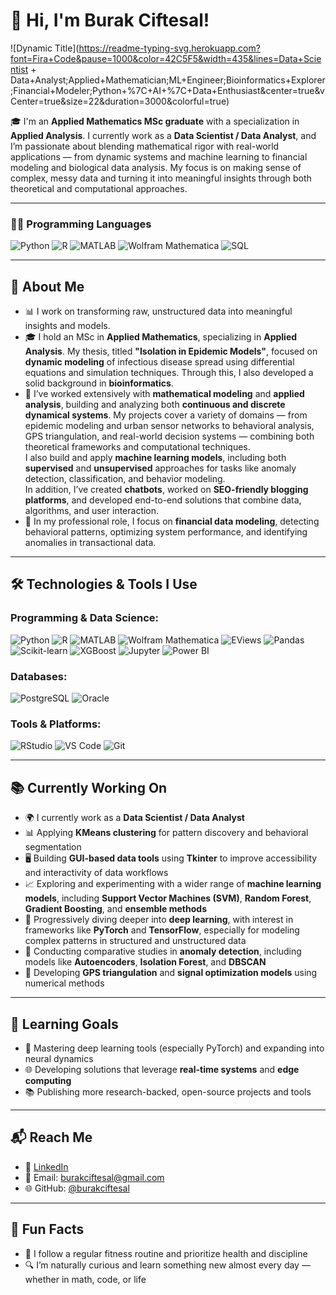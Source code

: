 # 👋 Hi, I'm Burak Ciftesal!

![Dynamic Title](https://readme-typing-svg.herokuapp.com?font=Fira+Code&pause=1000&color=42C5F5&width=435&lines=Data+Scientist + Data+Analyst;Applied+Mathematician;ML+Engineer;Bioinformatics+Explorer;Financial+Modeler;Python+%7C+AI+%7C+Data+Enthusiast&center=true&vCenter=true&size=22&duration=3000&colorful=true)

🎓 I'm an **Applied Mathematics MSc graduate** with a specialization in **Applied Analysis**. I currently work as a **Data Scientist / Data Analyst**, and I’m passionate about blending mathematical rigor with real-world applications — from dynamic systems and machine learning to financial modeling and biological data analysis. My focus is on making sense of complex, messy data and turning it into meaningful insights through both theoretical and computational approaches.

---

### 🧑‍💻 Programming Languages  
![Python](https://img.shields.io/badge/-Python-3776AB?style=flat-square&logo=python&logoColor=white)
![R](https://img.shields.io/badge/-R-276DC3?style=flat-square&logo=r&logoColor=white)
![MATLAB](https://img.shields.io/badge/-MATLAB-0076A8?style=flat-square&logo=Mathworks&logoColor=white)
![Wolfram Mathematica](https://img.shields.io/badge/-Mathematica-DD1100?style=flat-square)
![SQL](https://img.shields.io/badge/-SQL-4479A1?style=flat-square&logo=postgresql&logoColor=white)

---

## 🚀 About Me

- 📊 I work on transforming raw, unstructured data into meaningful insights and models.
- 🎓 I hold an MSc in **Applied Mathematics**, specializing in **Applied Analysis**. My thesis, titled **"Isolation in Epidemic Models"**, focused on **dynamic modeling** of infectious disease spread using differential equations and simulation techniques. Through this, I also developed a solid background in **bioinformatics**.
- 🧮 I’ve worked extensively with **mathematical modeling** and **applied analysis**, building and analyzing both **continuous and discrete dynamical systems**. My projects cover a variety of domains — from epidemic modeling and urban sensor networks to behavioral analysis, GPS triangulation, and real-world decision systems — combining both theoretical frameworks and computational techniques.  
  I also build and apply **machine learning models**, including both **supervised** and **unsupervised** approaches for tasks like anomaly detection, classification, and behavior modeling.  
  In addition, I’ve created **chatbots**, worked on **SEO-friendly blogging platforms**, and developed end-to-end solutions that combine data, algorithms, and user interaction.
- 💼 In my professional role, I focus on **financial data modeling**, detecting behavioral patterns, optimizing system performance, and identifying anomalies in transactional data.

---

## 🛠️ Technologies & Tools I Use

### Programming & Data Science:
![Python](https://img.shields.io/badge/Python-3776AB?style=flat&logo=python&logoColor=white)
![R](https://img.shields.io/badge/R-276DC3?style=flat&logo=r&logoColor=white)
![MATLAB](https://img.shields.io/badge/MATLAB-0076A8?style=flat&logo=Mathworks&logoColor=white)
![Wolfram Mathematica](https://img.shields.io/badge/Mathematica-DD1100?style=flat)
![EViews](https://img.shields.io/badge/EViews-003B6F?style=flat)
![Pandas](https://img.shields.io/badge/Pandas-150458?style=flat&logo=pandas&logoColor=white)
![Scikit-learn](https://img.shields.io/badge/Scikit--learn-F7931E?style=flat&logo=scikit-learn&logoColor=white)
![XGBoost](https://img.shields.io/badge/XGBoost-EC2025?style=flat)
![Jupyter](https://img.shields.io/badge/Jupyter-F37626?style=flat&logo=jupyter&logoColor=white)
![Power BI](https://img.shields.io/badge/PowerBI-F2C811?style=flat&logo=powerbi&logoColor=black)

### Databases:
![PostgreSQL](https://img.shields.io/badge/PostgreSQL-336791?style=flat&logo=postgresql&logoColor=white)
![Oracle](https://img.shields.io/badge/Oracle-F80000?style=flat&logo=oracle&logoColor=white)

### Tools & Platforms:
![RStudio](https://img.shields.io/badge/RStudio-75AADB?style=flat&logo=rstudio&logoColor=white)
![VS Code](https://img.shields.io/badge/VS_Code-007ACC?style=flat&logo=visual-studio-code&logoColor=white)
![Git](https://img.shields.io/badge/Git-F05032?style=flat&logo=git&logoColor=white)

---

## 📚 Currently Working On

- 🌍 I currently work as a **Data Scientist / Data Analyst**
- 📊 Applying **KMeans clustering** for pattern discovery and behavioral segmentation
- 🖥️ Building **GUI-based data tools** using **Tkinter** to improve accessibility and interactivity of data workflows
- 📈 Exploring and experimenting with a wider range of **machine learning models**, including **Support Vector Machines (SVM)**, **Random Forest**, **Gradient Boosting**, and **ensemble methods**
- 🤖 Progressively diving deeper into **deep learning**, with interest in frameworks like **PyTorch** and **TensorFlow**, especially for modeling complex patterns in structured and unstructured data
- 🧪 Conducting comparative studies in **anomaly detection**, including models like **Autoencoders**, **Isolation Forest**, and **DBSCAN**
- 📐 Developing **GPS triangulation** and **signal optimization models** using numerical methods

---

## 🎯 Learning Goals

- 🧠 Mastering deep learning tools (especially PyTorch) and expanding into neural dynamics
- 🌐 Developing solutions that leverage **real-time systems** and **edge computing**
- 📚 Publishing more research-backed, open-source projects and tools

---

## 📬 Reach Me

- 💼 [LinkedIn](https://www.linkedin.com/in/burakciftesal)
- 📧 Email: burakciftesal@gmail.com 
- 🌐 GitHub: [@burakciftesal](https://github.com/burakciftesal)

---

## 🎯 Fun Facts

- 💪 I follow a regular fitness routine and prioritize health and discipline
- 🔍 I’m naturally curious and learn something new almost every day — whether in math, code, or life
